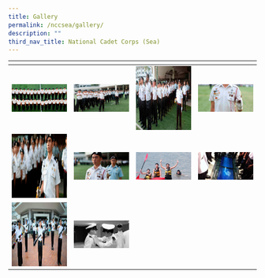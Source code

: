 ```yaml
---
title: Gallery
permalink: /nccsea/gallery/
description: ""
third_nav_title: National Cadet Corps (Sea)
---
```


<table>
<thead>
  <tr>
    <th style="width:200px"></th>
    <th style="width:200px"></th>
    <th style="width:200px"></th>
		<th style="width:200px"></th>
  </tr>
</thead>
<tbody>
  <tr>
    <td style ="text-align:center"><a href="/images/nccs%201.jpeg"> <img src="/images/nccs%201.jpeg" style="width:200px"></a></td>
    <td style ="text-align:center"><a href="/images/nccs%202.jpeg"> <img src="/images/nccs%202.jpeg" style="width:200px"></a></td>
    <td style ="text-align:center"><a href="/images/nccs%203.jpeg"> <img src="/images/nccs%203.jpeg" style="width:200px; height: 130px"></a></td>
    <td style ="text-align:center"><a href="/images/nccs%204.jpeg"> <img src="/images/nccs%204.jpeg" style="width:200px"></a></td>
  </tr>
   <tr>
    <td style ="text-align:center"><a href="/images/nccs%205.jpeg"> <img src="/images/nccs%205.jpeg" style="width:200px; height: 130px"></a></td>
    <td style ="text-align:center"><a href="/images/nccs%206.jpeg"> <img src="/images/nccs%206.jpeg" style="width:200px"></a></td>
    <td style ="text-align:center"><a href="/images/nccs%207.jpeg"> <img src="/images/nccs%207.jpeg" style="width:200px"></a></td>
		 <td style ="text-align:center"><a href="/images/nccs%208.jpeg"> <img src="/images/nccs%208.jpeg" style="width:200px"></a>
  </tr>
	<tr>
    <td style ="text-align:center"><a href="/images/nccs%209.jpeg"> <img src="/images/nccs%209.jpeg" style="width:200px; height: 130px"></a></td>
    <td style ="text-align:center"><a href="/images/nccs%2010.jpeg"> <img src="/images/nccs%2010.jpeg" style="width:200px"></a></td>
  </tr>
</tbody>
</table>

